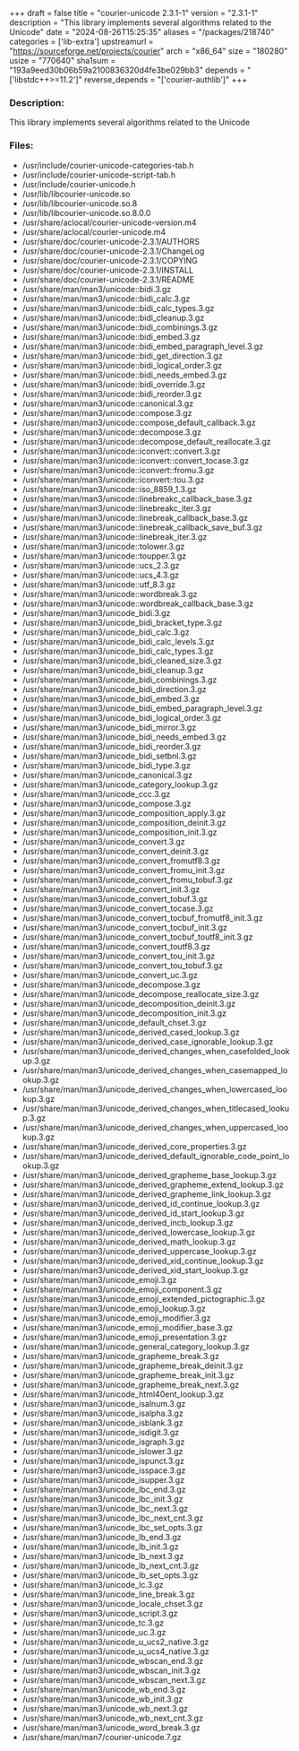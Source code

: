 +++
draft = false
title = "courier-unicode 2.3.1-1"
version = "2.3.1-1"
description = "This library implements several algorithms related to the Unicode"
date = "2024-08-26T15:25:35"
aliases = "/packages/218740"
categories = ['lib-extra']
upstreamurl = "https://sourceforge.net/projects/courier"
arch = "x86_64"
size = "180280"
usize = "770640"
sha1sum = "193a9eed30b06b59a2100836320d4fe3be029bb3"
depends = "['libstdc++>=11.2']"
reverse_depends = "['courier-authlib']"
+++
### Description: 
This library implements several algorithms related to the Unicode

### Files: 
* /usr/include/courier-unicode-categories-tab.h
* /usr/include/courier-unicode-script-tab.h
* /usr/include/courier-unicode.h
* /usr/lib/libcourier-unicode.so
* /usr/lib/libcourier-unicode.so.8
* /usr/lib/libcourier-unicode.so.8.0.0
* /usr/share/aclocal/courier-unicode-version.m4
* /usr/share/aclocal/courier-unicode.m4
* /usr/share/doc/courier-unicode-2.3.1/AUTHORS
* /usr/share/doc/courier-unicode-2.3.1/ChangeLog
* /usr/share/doc/courier-unicode-2.3.1/COPYING
* /usr/share/doc/courier-unicode-2.3.1/INSTALL
* /usr/share/doc/courier-unicode-2.3.1/README
* /usr/share/man/man3/unicode::bidi.3.gz
* /usr/share/man/man3/unicode::bidi_calc.3.gz
* /usr/share/man/man3/unicode::bidi_calc_types.3.gz
* /usr/share/man/man3/unicode::bidi_cleanup.3.gz
* /usr/share/man/man3/unicode::bidi_combinings.3.gz
* /usr/share/man/man3/unicode::bidi_embed.3.gz
* /usr/share/man/man3/unicode::bidi_embed_paragraph_level.3.gz
* /usr/share/man/man3/unicode::bidi_get_direction.3.gz
* /usr/share/man/man3/unicode::bidi_logical_order.3.gz
* /usr/share/man/man3/unicode::bidi_needs_embed.3.gz
* /usr/share/man/man3/unicode::bidi_override.3.gz
* /usr/share/man/man3/unicode::bidi_reorder.3.gz
* /usr/share/man/man3/unicode::canonical.3.gz
* /usr/share/man/man3/unicode::compose.3.gz
* /usr/share/man/man3/unicode::compose_default_callback.3.gz
* /usr/share/man/man3/unicode::decompose.3.gz
* /usr/share/man/man3/unicode::decompose_default_reallocate.3.gz
* /usr/share/man/man3/unicode::iconvert::convert.3.gz
* /usr/share/man/man3/unicode::iconvert::convert_tocase.3.gz
* /usr/share/man/man3/unicode::iconvert::fromu.3.gz
* /usr/share/man/man3/unicode::iconvert::tou.3.gz
* /usr/share/man/man3/unicode::iso_8859_1.3.gz
* /usr/share/man/man3/unicode::linebreakc_callback_base.3.gz
* /usr/share/man/man3/unicode::linebreakc_iter.3.gz
* /usr/share/man/man3/unicode::linebreak_callback_base.3.gz
* /usr/share/man/man3/unicode::linebreak_callback_save_buf.3.gz
* /usr/share/man/man3/unicode::linebreak_iter.3.gz
* /usr/share/man/man3/unicode::tolower.3.gz
* /usr/share/man/man3/unicode::toupper.3.gz
* /usr/share/man/man3/unicode::ucs_2.3.gz
* /usr/share/man/man3/unicode::ucs_4.3.gz
* /usr/share/man/man3/unicode::utf_8.3.gz
* /usr/share/man/man3/unicode::wordbreak.3.gz
* /usr/share/man/man3/unicode::wordbreak_callback_base.3.gz
* /usr/share/man/man3/unicode_bidi.3.gz
* /usr/share/man/man3/unicode_bidi_bracket_type.3.gz
* /usr/share/man/man3/unicode_bidi_calc.3.gz
* /usr/share/man/man3/unicode_bidi_calc_levels.3.gz
* /usr/share/man/man3/unicode_bidi_calc_types.3.gz
* /usr/share/man/man3/unicode_bidi_cleaned_size.3.gz
* /usr/share/man/man3/unicode_bidi_cleanup.3.gz
* /usr/share/man/man3/unicode_bidi_combinings.3.gz
* /usr/share/man/man3/unicode_bidi_direction.3.gz
* /usr/share/man/man3/unicode_bidi_embed.3.gz
* /usr/share/man/man3/unicode_bidi_embed_paragraph_level.3.gz
* /usr/share/man/man3/unicode_bidi_logical_order.3.gz
* /usr/share/man/man3/unicode_bidi_mirror.3.gz
* /usr/share/man/man3/unicode_bidi_needs_embed.3.gz
* /usr/share/man/man3/unicode_bidi_reorder.3.gz
* /usr/share/man/man3/unicode_bidi_setbnl.3.gz
* /usr/share/man/man3/unicode_bidi_type.3.gz
* /usr/share/man/man3/unicode_canonical.3.gz
* /usr/share/man/man3/unicode_category_lookup.3.gz
* /usr/share/man/man3/unicode_ccc.3.gz
* /usr/share/man/man3/unicode_compose.3.gz
* /usr/share/man/man3/unicode_composition_apply.3.gz
* /usr/share/man/man3/unicode_composition_deinit.3.gz
* /usr/share/man/man3/unicode_composition_init.3.gz
* /usr/share/man/man3/unicode_convert.3.gz
* /usr/share/man/man3/unicode_convert_deinit.3.gz
* /usr/share/man/man3/unicode_convert_fromutf8.3.gz
* /usr/share/man/man3/unicode_convert_fromu_init.3.gz
* /usr/share/man/man3/unicode_convert_fromu_tobuf.3.gz
* /usr/share/man/man3/unicode_convert_init.3.gz
* /usr/share/man/man3/unicode_convert_tobuf.3.gz
* /usr/share/man/man3/unicode_convert_tocase.3.gz
* /usr/share/man/man3/unicode_convert_tocbuf_fromutf8_init.3.gz
* /usr/share/man/man3/unicode_convert_tocbuf_init.3.gz
* /usr/share/man/man3/unicode_convert_tocbuf_toutf8_init.3.gz
* /usr/share/man/man3/unicode_convert_toutf8.3.gz
* /usr/share/man/man3/unicode_convert_tou_init.3.gz
* /usr/share/man/man3/unicode_convert_tou_tobuf.3.gz
* /usr/share/man/man3/unicode_convert_uc.3.gz
* /usr/share/man/man3/unicode_decompose.3.gz
* /usr/share/man/man3/unicode_decompose_reallocate_size.3.gz
* /usr/share/man/man3/unicode_decomposition_deinit.3.gz
* /usr/share/man/man3/unicode_decomposition_init.3.gz
* /usr/share/man/man3/unicode_default_chset.3.gz
* /usr/share/man/man3/unicode_derived_cased_lookup.3.gz
* /usr/share/man/man3/unicode_derived_case_ignorable_lookup.3.gz
* /usr/share/man/man3/unicode_derived_changes_when_casefolded_lookup.3.gz
* /usr/share/man/man3/unicode_derived_changes_when_casemapped_lookup.3.gz
* /usr/share/man/man3/unicode_derived_changes_when_lowercased_lookup.3.gz
* /usr/share/man/man3/unicode_derived_changes_when_titlecased_lookup.3.gz
* /usr/share/man/man3/unicode_derived_changes_when_uppercased_lookup.3.gz
* /usr/share/man/man3/unicode_derived_core_properties.3.gz
* /usr/share/man/man3/unicode_derived_default_ignorable_code_point_lookup.3.gz
* /usr/share/man/man3/unicode_derived_grapheme_base_lookup.3.gz
* /usr/share/man/man3/unicode_derived_grapheme_extend_lookup.3.gz
* /usr/share/man/man3/unicode_derived_grapheme_link_lookup.3.gz
* /usr/share/man/man3/unicode_derived_id_continue_lookup.3.gz
* /usr/share/man/man3/unicode_derived_id_start_lookup.3.gz
* /usr/share/man/man3/unicode_derived_incb_lookup.3.gz
* /usr/share/man/man3/unicode_derived_lowercase_lookup.3.gz
* /usr/share/man/man3/unicode_derived_math_lookup.3.gz
* /usr/share/man/man3/unicode_derived_uppercase_lookup.3.gz
* /usr/share/man/man3/unicode_derived_xid_continue_lookup.3.gz
* /usr/share/man/man3/unicode_derived_xid_start_lookup.3.gz
* /usr/share/man/man3/unicode_emoji.3.gz
* /usr/share/man/man3/unicode_emoji_component.3.gz
* /usr/share/man/man3/unicode_emoji_extended_pictographic.3.gz
* /usr/share/man/man3/unicode_emoji_lookup.3.gz
* /usr/share/man/man3/unicode_emoji_modifier.3.gz
* /usr/share/man/man3/unicode_emoji_modifier_base.3.gz
* /usr/share/man/man3/unicode_emoji_presentation.3.gz
* /usr/share/man/man3/unicode_general_category_lookup.3.gz
* /usr/share/man/man3/unicode_grapheme_break.3.gz
* /usr/share/man/man3/unicode_grapheme_break_deinit.3.gz
* /usr/share/man/man3/unicode_grapheme_break_init.3.gz
* /usr/share/man/man3/unicode_grapheme_break_next.3.gz
* /usr/share/man/man3/unicode_html40ent_lookup.3.gz
* /usr/share/man/man3/unicode_isalnum.3.gz
* /usr/share/man/man3/unicode_isalpha.3.gz
* /usr/share/man/man3/unicode_isblank.3.gz
* /usr/share/man/man3/unicode_isdigit.3.gz
* /usr/share/man/man3/unicode_isgraph.3.gz
* /usr/share/man/man3/unicode_islower.3.gz
* /usr/share/man/man3/unicode_ispunct.3.gz
* /usr/share/man/man3/unicode_isspace.3.gz
* /usr/share/man/man3/unicode_isupper.3.gz
* /usr/share/man/man3/unicode_lbc_end.3.gz
* /usr/share/man/man3/unicode_lbc_init.3.gz
* /usr/share/man/man3/unicode_lbc_next.3.gz
* /usr/share/man/man3/unicode_lbc_next_cnt.3.gz
* /usr/share/man/man3/unicode_lbc_set_opts.3.gz
* /usr/share/man/man3/unicode_lb_end.3.gz
* /usr/share/man/man3/unicode_lb_init.3.gz
* /usr/share/man/man3/unicode_lb_next.3.gz
* /usr/share/man/man3/unicode_lb_next_cnt.3.gz
* /usr/share/man/man3/unicode_lb_set_opts.3.gz
* /usr/share/man/man3/unicode_lc.3.gz
* /usr/share/man/man3/unicode_line_break.3.gz
* /usr/share/man/man3/unicode_locale_chset.3.gz
* /usr/share/man/man3/unicode_script.3.gz
* /usr/share/man/man3/unicode_tc.3.gz
* /usr/share/man/man3/unicode_uc.3.gz
* /usr/share/man/man3/unicode_u_ucs2_native.3.gz
* /usr/share/man/man3/unicode_u_ucs4_native.3.gz
* /usr/share/man/man3/unicode_wbscan_end.3.gz
* /usr/share/man/man3/unicode_wbscan_init.3.gz
* /usr/share/man/man3/unicode_wbscan_next.3.gz
* /usr/share/man/man3/unicode_wb_end.3.gz
* /usr/share/man/man3/unicode_wb_init.3.gz
* /usr/share/man/man3/unicode_wb_next.3.gz
* /usr/share/man/man3/unicode_wb_next_cnt.3.gz
* /usr/share/man/man3/unicode_word_break.3.gz
* /usr/share/man/man7/courier-unicode.7.gz
